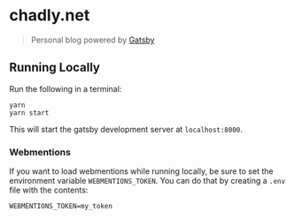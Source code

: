 # chadly.net

> Personal blog powered by [Gatsby](https://www.gatsbyjs.org/)

## Running Locally

Run the following in a terminal:

```
yarn
yarn start
```

This will start the gatsby development server at `localhost:8000`.

### Webmentions

If you want to load webmentions while running locally, be sure to set the environment variable `WEBMENTIONS_TOKEN`. You can do that by creating a `.env` file with the contents:

```
WEBMENTIONS_TOKEN=my_token
```
